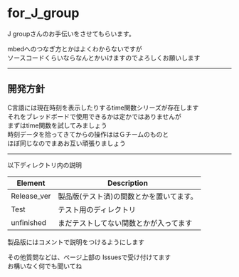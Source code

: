# for_J_group

J groupさんのお手伝いをさせてもらいます。

mbedへのつなぎ方とかはよくわからないですが  
ソースコードくらいならなんとかいけますのでよろしくお願いします  
***
## 開発方針
C言語には現在時刻を表示したりするtime関数シリーズが存在します  
それをブレッドボードで使用できるかは定かではありませんが  
まずはtime関数を試してみましょう  
時刻データを拾ってきてからの操作ははＧチームのものと  
ほぼ同じなのでまあお互い頑張りましょう  

***
以下ディレクトリ内の説明

Element | Description  
--- | ---  
Release_ver | 製品版(テスト済)の関数とかを置いてます。  
Test | テスト用のディレクトリ  
unfinished | まだテストしてない関数とかが入ってます  

製品版にはコメントで説明をつけるようにします

その他質問などは、ページ上部の Issuesで受け付けてます  
お構いなく何でも聞いてね